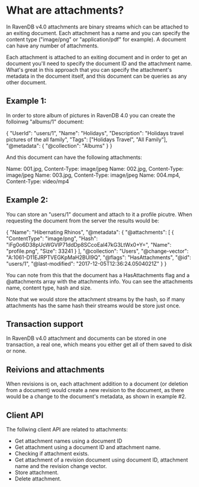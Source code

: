 # What are attachments?

In RavenDB v4.0 attachments are binary streams which can be attached to an exiting document. 
Each attachment has a name and you can specify the content type ("image/png" or "application/pdf" for example).
A document can have any number of attachments.

Each attachment is attached to an exiting document and in order to get an document you'll need to specify the document ID and the attachment name. 
What's great in this approach that you can specify the attachment's metadata in the document itself, and this document can be queries as any other document.

## Example 1:

In order to store album of pictures in RavenDB 4.0 you can create the folloinwg "albums/1" document:

{
    "UserId": "users/1",
    "Name": "Holidays",
    "Description": "Holidays travel pictures of the all family",
    "Tags": ["Holidays Travel", "All Family"],
    "@metadata": {
        "@collection": "Albums"
    }
}

And this document can have the following attachments:

Name: 001.jpg, Content-Type: image/jpeg
Name: 002.jpg, Content-Type: image/jpeg
Name: 003.jpg, Content-Type: image/jpeg
Name: 004.mp4, Content-Type: video/mp4

## Example 2:

You can store an "users/1" document and attach to it a profile picutre.
When requesting the document from the server the results would be:

{
  "Name": "Hibernating Rhinos",
  "@metadata": {
    "@attachments": [
      {
        "ContentType": "image/png",
        "Hash": "iFg0o6D38pUcWGVlP71ddDp8SCcoEal47kG3LtWx0+Y=",
        "Name": "profile.png",
        "Size": 33241
      }
    ],
    "@collection": "Users",
    "@change-vector": "A:1061-D11EJRPTVEGKpMaH2BUl9Q",
    "@flags": "HasAttachments",
    "@id": "users/1",
    "@last-modified": "2017-12-05T12:36:24.0504021Z"
  }
}

You can note from this that the document has a HasAttachments flag and a @attachments array with the attachments info.
You can see the attachments name, content type, hash and size.

Note that we would store the attachment streams by the hash, so if many attachments has the same hash their streams would be store just once.

## Transaction support

In RavenDB v4.0 attachment and documents can be stored in one transaction, a real one, which means you either get all of them saved to disk or none.

## Reivions and attachments

When revisions is on, each attachment addition to a document (or deletion from a document) would create a new revision to the document, 
as there would be a change to the document's metadata, as shown in example #2. 

## Client API

The follwing client API are related to attachments:

- Get attachment names using a document ID
- Get attachment using a document ID and attachment name.
- Checking if attachment exists.
- Get attachment of a revision document using document ID, attachment name and the revision change vector.
- Store attachment.
- Delete attachment.
